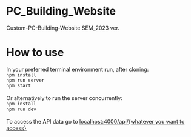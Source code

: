 # PC_Building_Website
 Custom-PC-Building-Website SEM_2023 ver. <br>
 
# How to use
 In your preferred terminal environment run, after cloning: <br>
 `npm install` <br>
 `npm run server` <br>
 `npm start` <br>
 <br>
 Or alternatively to run the server concurrently: <br>
 `npm install` <br>
 `npm run dev` <br>
 <br>
 To access the API data go to [localhost:4000/api/{whatever you want to access}](localhost:4000/api/cases) <br>
